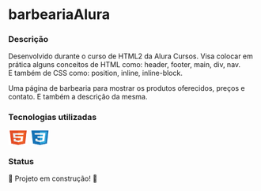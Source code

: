 # barbeariaAlura


### Descrição

Desenvolvido durante o curso de HTML2 da Alura Cursos.
Visa colocar em prática alguns conceitos de HTML como: header, footer, main, div, nav. <br>
E também de CSS como: position, inline, inline-block.

Uma página de barbearia para mostrar os produtos oferecidos, preços e contato. E também a descrição da mesma.



### Tecnologias utilizadas
    
  <img align="center" alt="HTML" height="30" width="40" src="https://raw.githubusercontent.com/devicons/devicon/master/icons/html5/html5-original.svg"> <img align="center" alt="CSS" height="30" width="40" src="https://raw.githubusercontent.com/devicons/devicon/master/icons/css3/css3-original.svg">
  

  ### Status
  
  🚧 Projeto em construção! 🚧
